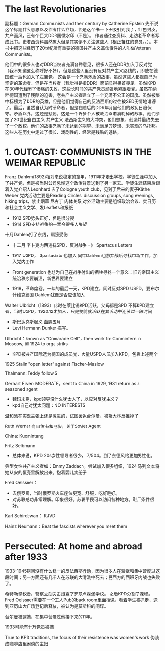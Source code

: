 # The last Revolutionaries
副标题：German Communists and their century
by Catherine Epstein
先不说这个标题什么意思以及作者什么立场，但是这个书一下子吸引到我了，红色封皮，共产画风，还有个巨大DDR国徽水印（不是）。
作者通过查资料、走访老革命者写成此书。史塔西资料虽然庞大但是其实倒不关注这些人（根正苗红的党员。。）。本书中把这些经历了20世纪所有重要的德国共产主义革命事件的人叫做Veteran Communists。

他们中的很多人也对DDR当权者充满各种意见，很多人还在DDR加入了反对党（我不知道这么称呼好不好），但是这些人里没有反对共产主义路线的，即使在德国统一后也加入了左翼党。
这会是一个充满矛盾的故事。虽然这些人都视自己为坚定的革命者，但是在当权者（我觉得是指DDR）面前显得畏首畏尾。虽然KPD在30年代经历了惨痛的失败，这些长时间的共产党员顽强地紧跟着党。虽然在纳粹德国遭到了残酷的迫害，老共产主义者建立了一个充满不公正的国度。虽然被集中标榜为了DDR的英雄，但是他们觉得自己的反法西斯的过往被SED无情地诽谤了。最后，虽然自认为时革命者，但是在随后的DDR年月里他们的政见日趋保守。矛盾以外，这还是悲剧。这是一个许多个人被政治承诺消耗掉的故事。他们参加了20世纪自由主义 共产主义 法西斯主义的大冲突，他们想象、创造并最终失去了一个政权。他们的故事充满了未达到的期望、未满足的梦想、未实现的乌托邦。这些人在历史中走过了很长、戏剧性的、经常是残酷的道路。


# 1. OUTCAST: COMMUNISTS IN THE WEIMAR REPUBLIC
Franz Dahlem(1892)相对来说稳定的童年，1911年才走出学校。学徒生涯中加入了共产党，但是被当时公司忌惮这个政治背景送到了另一家去。学徒生涯结束后跟着入党介绍人Leonhard 去了Cologne youth club，见到了后来的妻子Käthe Weber
党内活动主要是Reading Circles, discussion groups, song evenings, hiking trips，禁止烟草 尼古丁 肉体关系
对外活动主要是组织政治会议、卖日历和社会主义文学、发Leaflets和报纸

- 1912 SPD势头正好，但是很分裂
- 1914 SPD支持战争的一票令很多人失望

十月Dahlem打了东线，肩膀受伤

- 十二月 李卜克内西违抗SPD，反对战争 =》 Spartacus Letters
- 1917 USPD， Spartacists 也加入
同年Dahlem也放弃战后寻找市场工作，加入党内工作

- Front generation 也想为自己在战争付出的牺牲寻找一个意义：旧的帝国主义统治秩序要崩溃，新世界要建立
- 1918，革命席卷。一年的最后一天，KPD建立，同时反对SPD USPD，要布尔什维克德国
Dahlem犹豫是否应该加入

Walter Ulbricht（1893）此时在莱比锡KPD活跃，父母都是SPD
不算KPD建立者，当时USPD，1920.12才加入，只是提前就活跃在其活动中还关过一段时间

- 斯巴达克斯起义  血腥五月
- Levi
Hermann Dunker 描写。

Ulbricht：known as "Comarade Cell"，then work for Conmintern in Moscow, till 1924 to orga striks

- KPD被共产国际选为德国的成员党，大量USPD人员加入KPD，包括上述两个

1925 Stalin "open letter" against Fischer-Maslow

Thalmann: Teddy   follow S

Gerhart Eisler: MODERATE。sent  to China in 1929, 1931 return as a seasoned agent

- 魏玛末期，kpd领导没什么犹太人了，以应对反犹主义？
- kpd自己对犹太问题：NO INTERESTS

温和派在实现主张上还是激进的，试图罢免台尔曼，被斯大林反推掉了

Ruth Werner 有自传书和电影，关于Soviet Agent

China: Kuomintang 


Fritz Selbmann

- 总体来说，KPD 20s女性领导者很少， 7/504。到了东德风格更加男性化。

典型女性共产主义者如：Emmy Zaddach。尝试加入很多组织，1924 马列文本将她从安的蛋壳里解放出来。抱着婴儿卖册子

Fred Oelssner：
- 去俄罗斯，当时俄罗斯火车座位更宽，舒服，吃好睡好。
- 对苏联成功非常理解。印象很好。苏联平民可以访问各种地方。鞋厂条件很好。


Karl Schirdewan： KJVD

Hainz Neumann：Beat the fascists wherever you meet them


# Persecuted: At home and abroad after 1933

1933-1945期间没有什么统一的反法西斯行动，因为很多人在监狱和集中营度过这段时间；另一方面还有几千人在苏联的大清洗中死去；更西方的西班牙内战也失败了。

希特勒掌权后，警察立刻突击搜查了罗莎卢森堡学校。
之后KPD分割了课程。Fred Oelssner需要在一个工人Pub的back room里面授课。看着学生被抓走，送到亚历山大广场登记后释放，被认为是莫斯科的间谍。

台尔曼被逮捕，在集中营度过他接下来的11年。

1933可能有十万党员被捕

True to KPD traditions, the focus of their resistence was women's work
    伪装成咖啡店里闲谈的主妇

